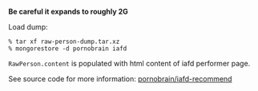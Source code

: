 **Be careful it expands to roughly 2G**

Load dump:
```
% tar xf raw-person-dump.tar.xz
% mongorestore -d pornobrain iafd
```

`RawPerson.content` is populated with html content of iafd performer page.

See source code for more information: [pornobrain/iafd-recommend](http://github.com/pornobrain/iafd-recommend)
